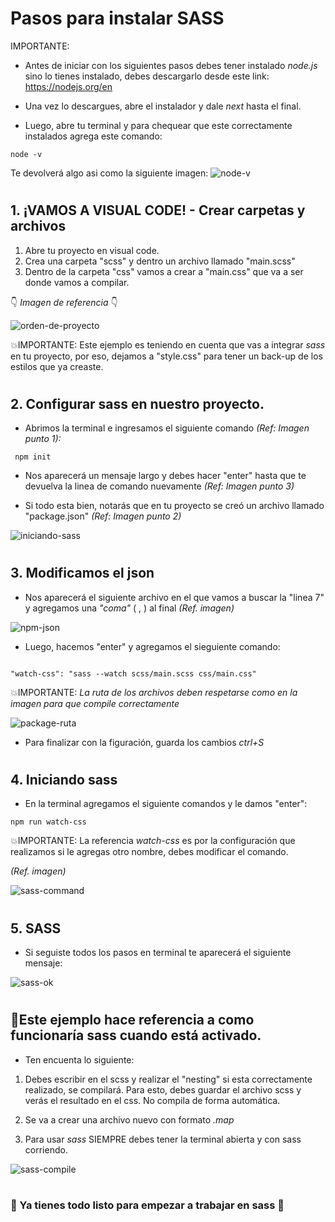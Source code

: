 # Pasos para instalar SASS
IMPORTANTE: 
- Antes de iniciar con los siguientes pasos debes tener instalado *node.js* sino lo tienes instalado, debes descargarlo desde este link:
https://nodejs.org/en

- Una vez lo descargues, abre el instalador y dale *next* hasta el final.
- Luego, abre tu terminal y para chequear que este correctamente instalados agrega este comando:
```
node -v
```
Te devolverá algo asi como la siguiente imagen:
![node-v](asset/cmd-version.jpg)
#

## 1. ¡VAMOS A VISUAL CODE! - Crear carpetas y archivos

1. Abre tu proyecto en visual code.
2. Crea una carpeta "scss" y dentro un archivo llamado "main.scss"
3. Dentro de la carpeta "css" vamos a crear a "main.css" que va a ser donde vamos a compilar.

👇 *Imagen de referencia* 👇

![orden-de-proyecto](asset/sass-proy-order.jpg)

💥IMPORTANTE: Este ejemplo es teniendo en cuenta que vas a integrar *sass* en tu proyecto, por eso, dejamos a "style.css" para tener un back-up de los estilos que ya creaste.

#

## 2. Configurar sass en nuestro proyecto.

- Abrimos la terminal e ingresamos el siguiente comando *(Ref: Imagen punto 1):*
```
 npm init 
```
- Nos aparecerá un mensaje largo y debes hacer "enter" hasta que te devuelva la linea de comando nuevamente *(Ref: Imagen punto 3)*

- Si todo esta bien, notarás que en tu proyecto se creó un archivo llamado "package.json" *(Ref: Imagen punto 2)*

![iniciando-sass](asset/sass-init.jpg)

#

## 3. Modificamos el json
- Nos aparecerá el siguiente archivo en el que vamos a buscar la "linea 7" y agregamos una *"coma"* ( , ) al final *(Ref. imagen)*

![npm-json](asset/npm-json.jpg)


- Luego, hacemos "enter" y agregamos el sieguiente comando:
```

"watch-css": "sass --watch scss/main.scss css/main.css"

```

💥IMPORTANTE: *La ruta de los archivos deben respetarse como en la imagen para que compile correctamente*

![package-ruta](asset/sass-json.jpg)

- Para finalizar con la figuración, guarda los cambios *ctrl+S*

#

## 4. Iniciando sass
 - En la terminal agregamos el siguiente comandos y le damos "enter":
 ```
npm run watch-css
 ```
💥IMPORTANTE: La referencia *watch-css* es por la configuración que realizamos si le agregas otro nombre, debes modificar el comando. 

 *(Ref. imagen)*

 ![sass-command](asset/sass-watch-command.jpg)


#

 ## 5. SASS 
- Si seguiste todos los pasos en terminal te aparecerá el siguiente mensaje:

 ![sass-ok](asset/sass-ok.jpg)

#

 ## 📌Este ejemplo hace referencia a como funcionaría sass cuando está activado.
- Ten encuenta lo siguiente:
1. Debes escribir en el scss y realizar el "nesting" si esta correctamente realizado, se compilará. Para esto, debes guardar el archivo scss y verás el resultado en el css. No compila de forma automática.

2. Se va a crear una archivo nuevo con formato *.map*

3. Para usar *sass* SIEMPRE debes tener la terminal abierta y con sass corriendo.

 ![sass-compile](asset/sass-compile.jpg)


#
#

### 🎁 Ya tienes todo listo para empezar a trabajar en sass 💪
